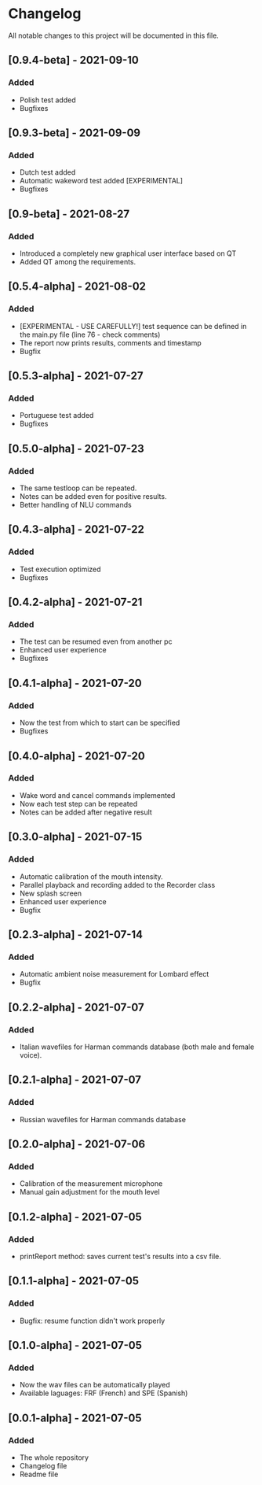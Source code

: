 # Changelog
All notable changes to this project will be documented in this file.

## [0.9.4-beta] - 2021-09-10
### Added
- Polish test added
- Bugfixes

## [0.9.3-beta] - 2021-09-09
### Added
- Dutch test added
- Automatic wakeword test added [EXPERIMENTAL]
- Bugfixes

## [0.9-beta] - 2021-08-27
### Added
- Introduced a completely new graphical user interface based on QT
- Added QT among the requirements.
 
## [0.5.4-alpha] - 2021-08-02
### Added
- [EXPERIMENTAL - USE CAREFULLY!] test sequence can be defined in the main.py file (line 76 - check comments)
- The report now prints results, comments and timestamp
- Bugfix

## [0.5.3-alpha] - 2021-07-27
### Added
- Portuguese test added
- Bugfixes

## [0.5.0-alpha] - 2021-07-23
### Added
- The same testloop can be repeated.
- Notes can be added even for positive results.
- Better handling of NLU commands

## [0.4.3-alpha] - 2021-07-22
### Added
- Test execution optimized
- Bugfixes

## [0.4.2-alpha] - 2021-07-21
### Added
- The test can be resumed even from another pc
- Enhanced user experience
- Bugfixes

## [0.4.1-alpha] - 2021-07-20
### Added
- Now the test from which to start can be specified
- Bugfixes

## [0.4.0-alpha] - 2021-07-20
### Added
- Wake word and cancel commands implemented
- Now each test step can be repeated
- Notes can be added after negative result

## [0.3.0-alpha] - 2021-07-15
### Added
- Automatic calibration of the mouth intensity.
- Parallel playback and recording added to the Recorder class
- New splash screen
- Enhanced user experience
- Bugfix

## [0.2.3-alpha] - 2021-07-14
### Added
- Automatic ambient noise measurement for Lombard effect
- Bugfix

## [0.2.2-alpha] - 2021-07-07
### Added
- Italian wavefiles for Harman commands database (both male and female voice).

## [0.2.1-alpha] - 2021-07-07
### Added
- Russian wavefiles for Harman commands database

## [0.2.0-alpha] - 2021-07-06
### Added
- Calibration of the measurement microphone
- Manual gain adjustment for the mouth level

## [0.1.2-alpha] - 2021-07-05
### Added
- printReport method: saves current test's results into a csv file.

## [0.1.1-alpha] - 2021-07-05
### Added
- Bugfix: resume function didn't work properly

## [0.1.0-alpha] - 2021-07-05
### Added
- Now the wav files can be automatically played
- Available laguages: FRF (French) and SPE (Spanish)

## [0.0.1-alpha] - 2021-07-05
### Added
- The whole repository
- Changelog file
- Readme file
